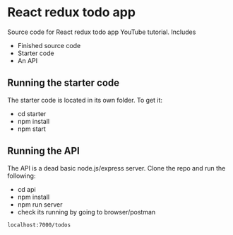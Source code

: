 # React redux todo app

Source code for React redux todo app YouTube tutorial. Includes

- Finished source code
- Starter code
- An API

## Running the starter code

The starter code is located in its own folder. To get it:

- cd starter
- npm install
- npm start

## Running the API

The API is a dead basic node.js/express server. Clone the repo and run the following:

- cd api
- npm install
- npm run server
- check its running by going to browser/postman

```
localhost:7000/todos

```
